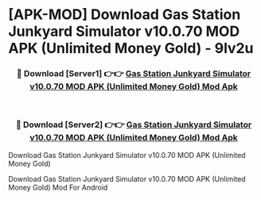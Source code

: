 # [APK-MOD] Download Gas Station Junkyard Simulator v10.0.70 MOD APK (Unlimited Money Gold) - 9lv2u


<div align="center">
<h3>🔴 Download [Server1] 👉👉 <a href="https://apk-comot.site?title=Gas_Station_Junkyard_Simulator_v10.0.70_MOD_APK_(Unlimited_Money_Gold)">Gas Station Junkyard Simulator v10.0.70 MOD APK (Unlimited Money Gold) Mod Apk</a></h3><br>
<h3>🔴 Download [Server2] 👉👉 <a href="https://apk-comot.site?title=Gas_Station_Junkyard_Simulator_v10.0.70_MOD_APK_(Unlimited_Money_Gold)">Gas Station Junkyard Simulator v10.0.70 MOD APK (Unlimited Money Gold) Mod Apk</a></h3>
</div>



Download Gas Station Junkyard Simulator v10.0.70 MOD APK (Unlimited Money Gold) 

Download Gas Station Junkyard Simulator v10.0.70 MOD APK (Unlimited Money Gold) Mod For Android